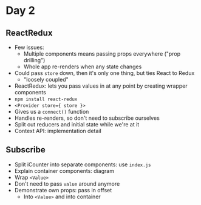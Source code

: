 # Day 2

## ReactRedux
- Few issues:
    - Multiple components means passing props everywhere ("prop drilling")
    - Whole app re-renders when any state changes
- Could pass `store` down, then it's only one thing, but ties React to Redux
    - "loosely coupled"
- ReactRedux: lets you pass values in at any point by creating wrapper components
- `npm install react-redux`
- `<Provider store={ store }>`
- Gives us a `connect()` function
- Handles re-renders, so don't need to subscribe ourselves
- Split out reducers and initial state while we're at it
- Context API: implementation detail

## Subscribe
- Split iCounter into separate components: use `index.js`
- Explain container components: diagram
- Wrap `<Value>`
- Don't need to pass `value` around anymore
- Demonstrate own props: pass in offset
    - Into `<Value>` and into container
